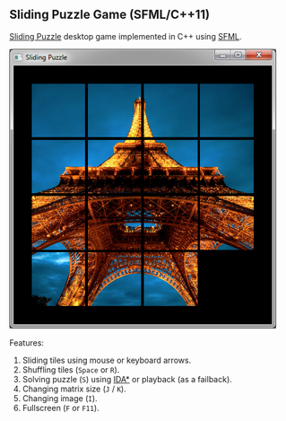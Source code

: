 ## Sliding Puzzle Game (SFML/C++11)

[Sliding Puzzle](http://en.wikipedia.org/wiki/Sliding_puzzle) desktop game implemented in C++ using [SFML](http://www.sfml-dev.org/).

![](https://raw.githubusercontent.com/pkoper/sliding-puzzle/master/doc/images/screenshot.png)

Features:
 1. Sliding tiles using mouse or keyboard arrows.
 2. Shuffling tiles (`Space` or `R`).
 3. Solving puzzle (`S`) using [IDA*](http://en.wikipedia.org/wiki/IDA*) or playback (as a failback).
 4. Changing matrix size (`J` / `K`).
 5. Changing image (`I`).
 6. Fullscreen (`F` or `F11`).



